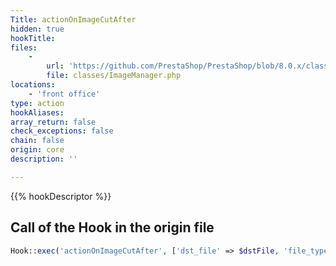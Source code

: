 ```yaml
---
Title: actionOnImageCutAfter
hidden: true
hookTitle: 
files:
    -
        url: 'https://github.com/PrestaShop/PrestaShop/blob/8.0.x/classes/ImageManager.php'
        file: classes/ImageManager.php
locations:
    - 'front office'
type: action
hookAliases: 
array_return: false
check_exceptions: false
chain: false
origin: core
description: ''

---
```


{{% hookDescriptor %}}

## Call of the Hook in the origin file

```php
Hook::exec('actionOnImageCutAfter', ['dst_file' => $dstFile, 'file_type' => $fileType])
```
